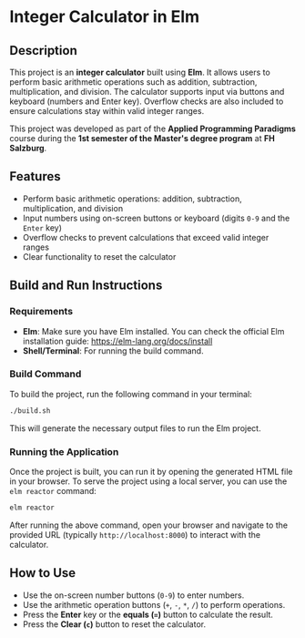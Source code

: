# Integer Calculator in Elm

## Description

This project is an **integer calculator** built using **Elm**. It allows users to perform basic arithmetic operations such as addition, subtraction, multiplication, and division. The calculator supports input via buttons and keyboard (numbers and Enter key). Overflow checks are also included to ensure calculations stay within valid integer ranges.

This project was developed as part of the **Applied Programming Paradigms** course during the **1st semester of the Master's degree program** at **FH Salzburg**.

## Features
- Perform basic arithmetic operations: addition, subtraction, multiplication, and division
- Input numbers using on-screen buttons or keyboard (digits `0-9` and the `Enter` key)
- Overflow checks to prevent calculations that exceed valid integer ranges
- Clear functionality to reset the calculator

## Build and Run Instructions

### Requirements
- **Elm**: Make sure you have Elm installed. You can check the official Elm installation guide: https://elm-lang.org/docs/install
- **Shell/Terminal**: For running the build command.

### Build Command
To build the project, run the following command in your terminal:

```bash
./build.sh
```

This will generate the necessary output files to run the Elm project.

### Running the Application
Once the project is built, you can run it by opening the generated HTML file in your browser. To serve the project using a local server, you can use the `elm reactor` command:

```bash
elm reactor
```

After running the above command, open your browser and navigate to the provided URL (typically `http://localhost:8000`) to interact with the calculator.

## How to Use
- Use the on-screen number buttons (`0-9`) to enter numbers.
- Use the arithmetic operation buttons (`+`, `-`, `*`, `/`) to perform operations.
- Press the **Enter** key or the **equals (`=`)** button to calculate the result.
- Press the **Clear (`c`)** button to reset the calculator.

